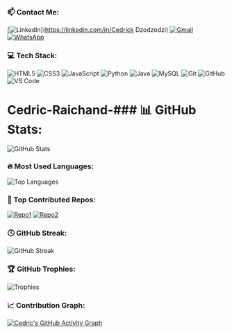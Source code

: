 ### 📫 Contact Me:

[![LinkedIn](https://img.shields.io/badge/LinkedIn-blue?style=for-the-badge&logo=linkedin&logoColor=white)](https://linkedin.com/in/Cedrick Dzodzodzi)
[![Gmail](https://img.shields.io/badge/Gmail-red?style=for-the-badge&logo=gmail&logoColor=white)](mailto:cedrick.dzodzodzi@gmail.com)
[![WhatsApp](https://img.shields.io/badge/WhatsApp-25D366?style=for-the-badge&logo=whatsapp&logoColor=white)](https://wa.me/+233537032441)
### 💻 Tech Stack:

![HTML5](https://img.shields.io/badge/HTML5-E34F26?style=for-the-badge&logo=html5&logoColor=white)
![CSS3](https://img.shields.io/badge/CSS3-1572B6?style=for-the-badge&logo=css3&logoColor=white)
![JavaScript](https://img.shields.io/badge/JavaScript-F7DF1E?style=for-the-badge&logo=javascript&logoColor=black)
![Python](https://img.shields.io/badge/Python-3776AB?style=for-the-badge&logo=python&logoColor=white)
![Java](https://img.shields.io/badge/Java-007396?style=for-the-badge&logo=java&logoColor=white)
![MySQL](https://img.shields.io/badge/MySQL-4479A1?style=for-the-badge&logo=mysql&logoColor=white)
![Git](https://img.shields.io/badge/Git-F05033?style=for-the-badge&logo=git&logoColor=white)
![GitHub](https://img.shields.io/badge/GitHub-181717?style=for-the-badge&logo=github&logoColor=white)
![VS Code](https://img.shields.io/badge/VS%20Code-0078D4?style=for-the-badge&logo=visual-studio-code&logoColor=white)


# Cedric-Raichand-### 📊 GitHub Stats:
![GitHub Stats](https://github-readme-stats.vercel.app/api?username=Cedric-Raichand&show_icons=true&theme=dark&count_private=true)

### 🔥 Most Used Languages:
![Top Languages](https://github-readme-stats.vercel.app/api/top-langs/?username=Cedric-Raichand&layout=compact&theme=dark)
### 🚀 Top Contributed Repos:
[![Repo1](https://github-readme-stats.vercel.app/api/pin/?username=Cedric-Raichand&repo=Assignment-&theme=dark)](https://github.com/Cedric-Raichand/Assignment-)
[![Repo2](https://github-readme-stats.vercel.app/api/pin/?username=Cedric-Raichand&repo=Login-page&theme=dark)](https://github.com/Cedric-Raichand/Login-page)
### 🕓 GitHub Streak:
![GitHub Streak](https://github-readme-streak-stats.herokuapp.com/?user=Cedric-Raichand&theme=dark)
### 🏆 GitHub Trophies:
![Trophies](https://github-profile-trophy.vercel.app/?username=Cedric-Raichand&theme=dracula&margin-w=15)
### 📈 Contribution Graph:
[![Cedric's GitHub Activity Graph](https://github-readme-activity-graph.vercel.app/graph?username=Cedric-Raichand&theme=react-dark)](https://github.com/Cedric-Raichand)
